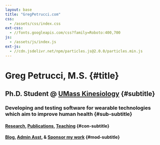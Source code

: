 ```yaml
---
layout: base
title: "GregPetrucci.com"
css:
  - /assets/css/index.css
ext-css:
  - //fonts.googleapis.com/css?family=Roboto:400,700
js:
  - /assets/js/index.js
ext-js:
  - //cdn.jsdelivr.net/npm/particles.js@2.0.0/particles.min.js
---
```


<div id="header" class="cut1" markdown="1">

<div id="header-inner" markdown="1">

# Greg Petrucci, M.S. {#title}

## Ph.D. Student @ [UMass Kinesiology](https://www.umass.edu/public-health-sciences/kinesiology) {#subtitle}

### Developing  and testing software for wearable technologies which aim to improve human health {#sub-subtitle}

#### [Research](https://gregpetrucci.com/research/), [Publications](https://gregpetrucci.com/pubs/), [Teaching](https://gregpetrucci.com/teaching/) {#con-subtitle}

#### [Blog](https://gregpetrucci.com/blog/), [Admin Asst](https://fantastical.app/gpetrucci/admin-asst), & [Sponsor my work](https://gregpetrucci.com/sponsor/) {#mod-subtitle}





      
      
     
